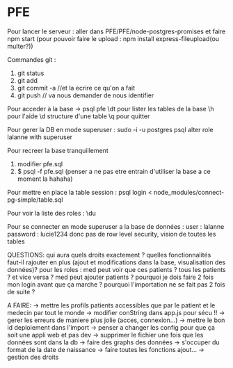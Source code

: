 # PFE


Pour lancer le serveur :
aller dans PFE/PFE/node-postgres-promises et faire npm start
(pour pouvoir faire le upload : npm install express-fileupload(ou multer?))


Commandes git :
1. git status
2. git add <les nouveaux fichiers>
3. git commit -a //et la ecrire ce qu'on a fait
4. git push // va nous demander de nous identifier


Pour acceder à la base -> psql pfe
\dt pour lister les tables de la base
\h pour l'aide
\d <table> structure d'une table
\q pour quitter

Pour gerer la DB en mode superuser :
sudo -i -u postgres
psql
alter role lalanne with superuser

Pour recreer la base tranquillement
1. modifier pfe.sql
2. $ psql -f pfe.sql (penser a ne pas etre entrain d'utiliser la base a ce moment la hahaha)

Pour mettre en place la table session :
psql login < node_modules/connect-pg-simple/table.sql

Pour voir la liste des roles :
\du

Pour se connecter en mode superuser a la base de données :
user : lalanne
password : lucie1234
donc pas de row level security, vision de toutes les tables


QUESTIONS:
qui aura quels droits exactement ?
quelles fonctionnalités faut-il rajouter en plus (ajout et modifications dans la base, visualisation des données)?
pour les roles : med peut voir que ces patients ? tous les patients ? et vice versa ?
med peut ajouter patients ?
pourquoi je dois faire 2 fois mon login avant que ça marche ?
pourquoi l'importation ne se fait pas 2 fois de suite ?

A FAIRE:
-> mettre les profils patients accessibles que par le patient et le medecin par tout le monde
-> modifier conString dans app.js pour sécu !!
-> gerer les erreurs de maniere plus jolie (acces, connexion...)
-> mettre le bon id deploiement dans l'import
-> penser a changer les config pour que ça soit une appli web et pas dev
-> supprimer le fichier une fois que les données sont dans la db
-> faire des graphs des données
-> s'occuper du format de la date de naissance
-> faire toutes les fonctions ajout...
-> gestion des droits
